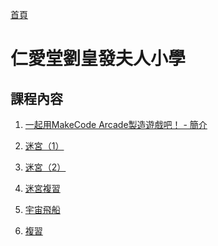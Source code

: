 [首頁]

# 仁愛堂劉皇發夫人小學

## 課程內容

1. [一起用MakeCode Arcade製造遊戲吧！ - 簡介]
2. [迷宮（1）]
3. [迷宮（2）]
4. [迷宮複習]
5. [宇宙飛船]

99. [複習]

<!-- link -->
[首頁]: ../../../index.md
[一起用MakeCode Arcade製造遊戲吧！ - 簡介]: ./lesson/1/index.md
[迷宮（1）]: ./lesson/2/index.md
[迷宮（2）]: ./lesson/3/index.md
[迷宮複習]: ./lesson/4/index.md
[宇宙飛船]: ./lesson/5/index.md

[複習]: ./lesson/X/index.md